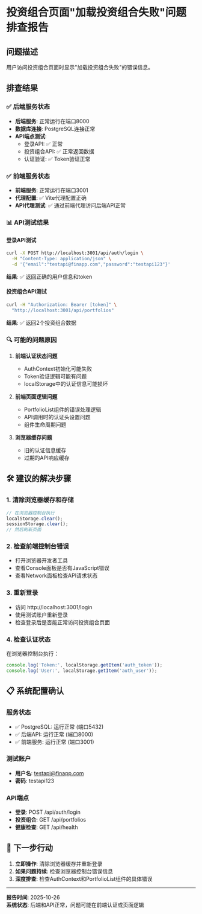 # 投资组合页面"加载投资组合失败"问题排查报告

## 问题描述
用户访问投资组合页面时显示"加载投资组合失败"的错误信息。

## 排查结果

### ✅ 后端服务状态
- **后端服务**: 正常运行在端口8000
- **数据库连接**: PostgreSQL连接正常
- **API端点测试**: 
  - 登录API: ✅ 正常
  - 投资组合API: ✅ 正常返回数据
  - 认证验证: ✅ Token验证正常

### ✅ 前端服务状态
- **前端服务**: 正常运行在端口3001
- **代理配置**: ✅ Vite代理配置正确
- **API代理测试**: ✅ 通过前端代理访问后端API正常

### 📊 API测试结果

#### 登录API测试
```bash
curl -X POST http://localhost:3001/api/auth/login \
  -H "Content-Type: application/json" \
  -d '{"email":"testapi@finapp.com","password":"testapi123"}'
```
**结果**: ✅ 返回正确的用户信息和token

#### 投资组合API测试
```bash
curl -H "Authorization: Bearer [token]" \
  "http://localhost:3001/api/portfolios"
```
**结果**: ✅ 返回2个投资组合数据

### 🔍 可能的问题原因

1. **前端认证状态问题**
   - AuthContext初始化可能失败
   - Token验证逻辑可能有问题
   - localStorage中的认证信息可能损坏

2. **前端页面逻辑问题**
   - PortfolioList组件的错误处理逻辑
   - API调用时的认证头设置问题
   - 组件生命周期问题

3. **浏览器缓存问题**
   - 旧的认证信息缓存
   - 过期的API响应缓存

## 🛠️ 建议的解决步骤

### 1. 清除浏览器缓存和存储
```javascript
// 在浏览器控制台执行
localStorage.clear();
sessionStorage.clear();
// 然后刷新页面
```

### 2. 检查前端控制台错误
- 打开浏览器开发者工具
- 查看Console面板是否有JavaScript错误
- 查看Network面板检查API请求状态

### 3. 重新登录
- 访问 http://localhost:3001/login
- 使用测试账户重新登录
- 检查登录后是否能正常访问投资组合页面

### 4. 检查认证状态
在浏览器控制台执行：
```javascript
console.log('Token:', localStorage.getItem('auth_token'));
console.log('User:', localStorage.getItem('auth_user'));
```

## 📋 系统配置确认

### 服务状态
- ✅ PostgreSQL: 运行正常 (端口5432)
- ✅ 后端API: 运行正常 (端口8000)  
- ✅ 前端服务: 运行正常 (端口3001)

### 测试账户
- **用户名**: testapi@finapp.com
- **密码**: testapi123

### API端点
- **登录**: POST /api/auth/login
- **投资组合**: GET /api/portfolios
- **健康检查**: GET /api/health

## 🎯 下一步行动

1. **立即操作**: 清除浏览器缓存并重新登录
2. **如果问题持续**: 检查浏览器控制台错误信息
3. **深度排查**: 检查AuthContext和PortfolioList组件的具体错误

---

**报告时间**: 2025-10-26  
**系统状态**: 后端和API正常，问题可能在前端认证或页面逻辑